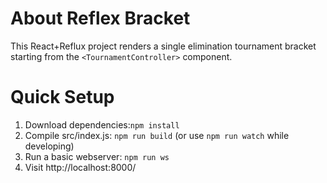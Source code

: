 # About Reflex Bracket
This React+Reflux project renders a single elimination tournament bracket starting from the `<TournamentController>` component.

# Quick Setup
1. Download dependencies:`npm install`
2. Compile src/index.js: `npm run build` (or use `npm run watch` while developing)
3. Run a basic webserver: `npm run ws`
4. Visit http://localhost:8000/
